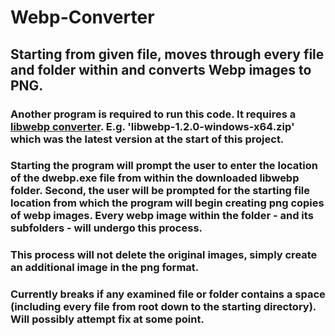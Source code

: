 # Webp-Converter

## Starting from given file, moves through every file and folder within and converts Webp images to PNG.

### Another program is required to run this code. It requires a [libwebp converter](https://developers.google.com/speed/webp/download). E.g. 'libwebp-1.2.0-windows-x64.zip' which was the latest version at the start of this project.
### Starting the program will prompt the user to enter the location of the dwebp.exe file from within the downloaded libwebp folder. Second, the user will be prompted for the starting file location from which the program will begin creating png copies of webp images. Every webp image within the folder - and its subfolders - will undergo this process.
### This process will not delete the original images, simply create an additional image in the png format.
### Currently breaks if any examined file or folder contains a space (including every file from root down to the starting directory). Will possibly attempt fix at some point.
